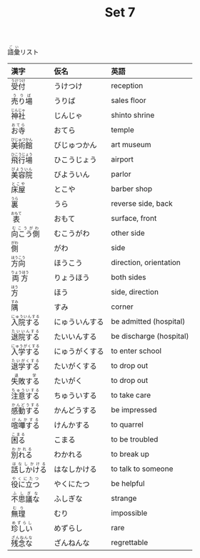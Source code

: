 ﻿---
layout: default
title: Set 7
parent: N4 Vocabulary List
grand_parent: <ruby>語彙<rt>ごい</rt></ruby> Vocabulary
nav_order: 7
---

<ruby>語彙<rt>ごい</rt></ruby>リスト

| 漢字															| 仮名				| 英語						|
|:--------------------------------------------------------------|:------------------|:--------------------------|
| <ruby>	受付			<rt>	うけつけ			</rt></ruby>	| うけつけ			| reception					|
| <ruby>	売り場		<rt>	うりば			</rt></ruby>	| うりば				| sales floor				|
| <ruby>	神社			<rt>	じんじゃ			</rt></ruby>	| じんじゃ			| shinto shrine				|
| <ruby>	お寺			<rt>	おてら			</rt></ruby>	| おてら				| temple					|
| <ruby>	美術館		<rt>	びじゅつかん		</rt></ruby>	| びじゅつかん		| art museum				|
| <ruby>	飛行場		<rt>	ひこうじょう		</rt></ruby>	| ひこうじょう		| airport					|
| <ruby>	美容院		<rt>	びよういん		</rt></ruby>	| びよういん			| parlor					|
| <ruby>	床屋			<rt>	とこや			</rt></ruby>	| とこや				| barber shop				|
| <ruby>	裏			<rt>	うら				</rt></ruby>	| うら				| reverse side, back		|
| <ruby>	表			<rt>	おもて			</rt></ruby>	| おもて				| surface, front			|
| <ruby>	向こう側		<rt>	むこうがわ		</rt></ruby>	| むこうがわ			| other side				|
| <ruby>	側			<rt>	がわ				</rt></ruby>	| がわ				| side						|
| <ruby>	方向			<rt>	ほうこう			</rt></ruby>	| ほうこう			| direction, orientation	|
| <ruby>	両方			<rt>	りょうほう		</rt></ruby>	| りょうほう			| both sides				|
| <ruby>	方			<rt>	ほう				</rt></ruby>	| ほう				| side, direction			|
| <ruby>	隅			<rt>	すみ				</rt></ruby>	| すみ				| corner					|
| <ruby>	入院する		<rt>	にゅういんする	</rt></ruby>	| にゅういんする		| be admitted (hospital)	|
| <ruby>	退院する		<rt>	たいいんする		</rt></ruby>	| たいいんする		| be discharge (hospital)	|
| <ruby>	入学する		<rt>	にゅうがくする	</rt></ruby>	| にゅうがくする		| to enter school			|
| <ruby>	退学する		<rt>	たいがくする		</rt></ruby>	| たいがくする		| to drop out				|
| <ruby>	失敗する		<rt>	退学				</rt></ruby>	| たいがく			| to drop out				|
| <ruby>	注意する		<rt>	ちゅういする		</rt></ruby>	| ちゅういする		| to take care				|
| <ruby>	感動する		<rt>	かんどうする		</rt></ruby>	| かんどうする		| be impressed				|
| <ruby>	喧嘩する		<rt>	けんかする		</rt></ruby>	| けんかする			| to quarrel				|
| <ruby>	困る			<rt>	こまる			</rt></ruby>	| こまる				| to be troubled			|
| <ruby>	別れる		<rt>	わかれる			</rt></ruby>	| わかれる			| to break up				|
| <ruby>	話しかける	<rt>	はなしかける		</rt></ruby>	| はなしかける		| to talk to someone		|
| <ruby>	役に立つ		<rt>	やくにたつ		</rt></ruby>	| やくにたつ			| be helpful				|
| <ruby>	不思議な		<rt>	ふしぎな			</rt></ruby>	| ふしぎな			| strange					|
| <ruby>	無理			<rt>	むり				</rt></ruby>	| むり				| impossible				|
| <ruby>	珍しい		<rt>	めずらし			</rt></ruby>	| めずらし			| rare						|
| <ruby>	残念な		<rt>	ざんねんな		</rt></ruby>	| ざんねんな			| regrettable				|

